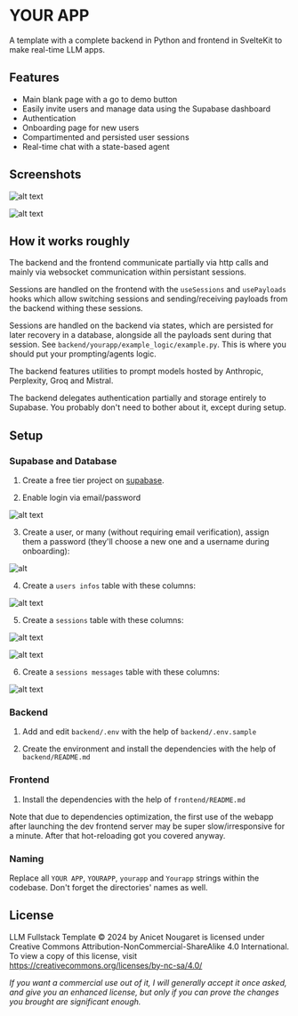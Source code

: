 # YOUR APP

A template with a complete backend in Python and frontend in SvelteKit to make real-time LLM apps.

## Features

- Main blank page with a go to demo button
- Easily invite users and manage data using the Supabase dashboard
- Authentication
- Onboarding page for new users
- Compartimented and persisted user sessions
- Real-time chat with a state-based agent

## Screenshots

![alt text](docs/loginscreen.png)

![alt text](docs/screen.png)

## How it works roughly

The backend and the frontend communicate partially via http calls and mainly via websocket communication within persistant sessions.

Sessions are handled on the frontend with the `useSessions` and `usePayloads` hooks which allow switching sessions and sending/receiving payloads from the backend withing these sessions.

Sessions are handled on the backend via states, which are persisted for later recovery in a database, alongside all the payloads sent during that session. See `backend/yourapp/example_logic/example.py`. This is where you should put your prompting/agents logic.

The backend features utilities to prompt models hosted by Anthropic, Perplexity, Groq and Mistral. 

The backend delegates authentication partially and storage entirely to Supabase. You probably don't need to bother about it, except during setup.


## Setup

### Supabase and Database

1. Create a free tier project on [supabase](https://supabase.com/).

2. Enable login via email/password

![alt text](docs/emaillogin.png)

3. Create a user, or many (without requiring email verification), assign them a password (they'll choose a new one and a username during onboarding):

![alt](docs/adduser.png)

4. Create a `users infos` table with these columns:

![alt text](docs/userinfos.png)

5. Create a `sessions` table with these columns:

![alt text](docs/sessions1.png)

![alt text](docs/sessions2.png)

6. Create a `sessions messages` table with these columns:

![alt text](docs/sessionsmessages.png)

### Backend

1. Add and edit `backend/.env` with the help of `backend/.env.sample`

2. Create the environment and install the dependencies with the help of `backend/README.md`

### Frontend

1. Install the dependencies with the help of `frontend/README.md`

Note that due to dependencies optimization, the first use of the webapp after launching the dev frontend server may be super slow/irresponsive for a minute. After that hot-reloading got you covered anyway.

### Naming

Replace all `YOUR APP`, `YOURAPP`, `yourapp` and `Yourapp` strings within the codebase. Don't forget the directories' names as well.

## License

LLM Fullstack Template © 2024 by Anicet Nougaret is licensed under Creative Commons Attribution-NonCommercial-ShareAlike 4.0 International. To view a copy of this license, visit https://creativecommons.org/licenses/by-nc-sa/4.0/

*If you want a commercial use out of it, I will generally accept it once asked, and give you an enhanced license, but only if you can prove the changes you brought are significant enough.*